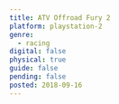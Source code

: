 ```yaml
---
title: ATV Offroad Fury 2
platform: playstation-2
genre:
  - racing
digital: false
physical: true
guide: false
pending: false
posted: 2018-09-16
---
```

